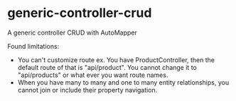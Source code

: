 # generic-controller-crud
A generic controller CRUD with AutoMapper


Found limitations:
 - You can't customize route ex. You have ProductController, then the default route of that is "api/product". You cannot change it to "api/products" or what ever you want route names.
 - When you have many to many and one to many entity relationships, you cannot join or include their property navigation. 
